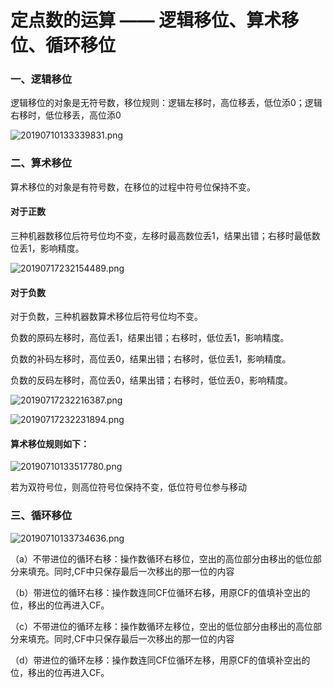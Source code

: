 # 定点数的运算 —— 逻辑移位、算术移位、循环移位

### 一、逻辑移位&#x20;

逻辑移位的对象是无符号数，移位规则：逻辑左移时，高位移丢，低位添0；逻辑右移时，低位移丢，高位添0



![20190710133339831.png](https://s2.loli.net/2022/04/14/yKbU4Y9SJDBqV3p.png)

### **二、算术移位**&#x20;

算术移位的对象是有符号数，在移位的过程中符号位保持不变。

#### 对于正数

三种机器数移位后符号位均不变，左移时最高数位丢1，结果出错；右移时最低数位丢1，影响精度。



![20190717232154489.png](https://s2.loli.net/2022/04/14/179fLk6eMNjZYut.png)

#### 对于负数

对于负数，三种机器数算术移位后符号位均不变。

负数的原码左移时，高位丢1，结果出错；右移时，低位丢1，影响精度。&#x20;

负数的补码左移时，高位丢0，结果出错；右移时，低位丢1，影响精度。&#x20;

负数的反码左移时，高位丢0，结果出错；右移时，低位丢0，影响精度。



![20190717232216387.png](https://s2.loli.net/2022/04/14/Xj86F1udJhZ34S2.png)



![20190717232231894.png](https://s2.loli.net/2022/04/14/aI8zcdMYWvnBbqC.png)

#### 算术移位规则如下：



![20190710133517780.png](https://s2.loli.net/2022/04/14/niwYz1AXJPeFWpV.png)

若为双符号位，则高位符号位保持不变，低位符号位参与移动

### 三、循环移位



![20190710133734636.png](https://s2.loli.net/2022/04/14/k7N2IYjVpFloBZm.png)

（a）不带进位的循环右移：操作数循环右移位，空出的高位部分由移出的低位部分来填充。同时,CF中只保存最后一次移出的那一位的内容

（b）带进位的循环右移：操作数连同CF位循环右移，用原CF的值填补空出的位，移出的位再进入CF。

（c）不带进位的循环左移：操作数循环左移位，空出的低位部分由移出的高位部分来填充。同时,CF中只保存最后一次移出的那一位的内容

（d）带进位的循环左移：操作数连同CF位循环左移，用原CF的值填补空出的位，移出的位再进入CF。
